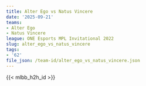 ```yaml
---
title: Alter Ego vs Natus Vincere
date: '2025-09-21'
teams:
- Alter Ego
- Natus Vincere
league: ONE Esports MPL Invitational 2022
slug: alter_ego_vs_natus_vincere
tags:
- '62'
file_json: /team-id/alter_ego_vs_natus_vincere.json
---
```


{{< mlbb_h2h_id >}}
